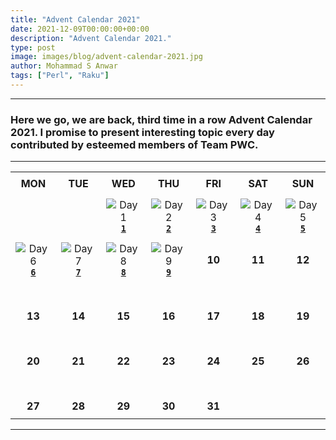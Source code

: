 ```yaml
---
title: "Advent Calendar 2021"
date: 2021-12-09T00:00:00+00:00
description: "Advent Calendar 2021."
type: post
image: images/blog/advent-calendar-2021.jpg
author: Mohammad S Anwar
tags: ["Perl", "Raku"]
---
```

***

### Here we go, we are back, third time in a row **Advent Calendar 2021**. I promise to present interesting topic every day contributed by esteemed members of **Team PWC**.

***

| | | | | | | |
| :---: | :---: | :---: | :---: | :---: | :---: | :---: |
| | | | | | | |
| **MON**<br> |  **TUE**<br> | **WED**<br> |  **THU**<br>| **FRI**<br>|  **SAT**<br> |  **SUN**<br> |
| | | | | | | |
| <br><br><br>             | <br><br><br> |   ![Day 1](/images/blog/2021-12-01-thumbnail.jpg)<br>[**`1`**](/blog/advent-calendar-2021-12-01)          | ![Day 2](/images/blog/2021-12-02-thumbnail.jpg)<br>[**`2`**](/blog/advent-calendar-2021-12-02)               | ![Day 3](/images/blog/2021-12-03-thumbnail.jpg)<br>[**`3`**](/blog/advent-calendar-2021-12-03)      | ![Day 4](/images/blog/2021-12-04-thumbnail.jpg)<br>[**`4`**](/blog/advent-calendar-2021-12-04)      | ![Day 5](/images/blog/2021-12-05-thumbnail.jpg)<br>[**`5`**](/blog/advent-calendar-2021-12-05)      |
| | | | | | | |
| ![Day 6](/images/blog/2021-12-06-thumbnail.jpg)<br>[**`6`**](/blog/advent-calendar-2021-12-06)<br>       | ![Day 7](/images/blog/2021-12-07-thumbnail.jpg)<br>[**`7`**](/blog/advent-calendar-2021-12-07)        | ![Day 8](/images/blog/2021-12-08-thumbnail.jpg)<br>[**`8`**](/blog/advent-calendar-2021-12-08)      | ![Day 9](/images/blog/2021-12-09-thumbnail.jpg)<br>[**`9`**](/blog/advent-calendar-2021-12-09)   | **10**  | **11**                   | **12**                 |
| | | | | | | |
| <br><br>**13**<br>       | <br><br>**14**<br>             | <br><br>**15**<br>             |<br><br>**16**<br>                   | <br><br>**17**<br>                 | <br><br>**18**<br>                   | <br><br>**19**<br>                 |
| | | | | | | |
| <br><br>**20**<br>       | <br><br>**21**<br>             | <br><br>**22**<br>             | <br><br>**23**<br>                   | <br><br>**24**<br>                 | <br><br>**25**<br>                   | <br><br>**26**<br>                 |
| | | | | | | |
| <br><br>**27**<br>       | <br><br>**28**<br>             | <br><br>**29**<br>             | <br><br>**30**<br>                   | <br><br>**31**<br>                   |                    |                    |
| | | | | | | |

***
